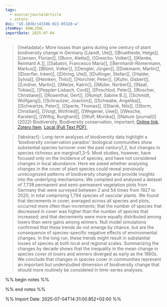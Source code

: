 ```yaml
---
tags:
  - source/journalArticle
  - zotero
doi: "10.1038/s41586-022-05320-w"
itemKey: XUWLJ5HL
importDate: 2025-07-04
---
```

>[!metadata]+
> More losses than gains during one century of plant biodiversity change in Germany
> [[Jandt, Ute]], [[Bruelheide, Helge]], [[Jansen, Florian]], [[Bonn, Aletta]], [[Grescho, Volker]], [[Klenke, Reinhard A.]], [[Sabatini, Francesco Maria]], [[Bernhardt-Römermann, Markus]], [[Blüml, Volker]], [[Dengler, Jürgen]], [[Diekmann, Martin]], [[Doerfler, Inken]], [[Döring, Ute]], [[Dullinger, Stefan]], [[Haider, Sylvia]], [[Heinken, Thilo]], [[Horchler, Peter]], [[Kuhn, Gisbert]], [[Lindner, Martin]], [[Metze, Katrin]], [[Müller, Norbert]], [[Naaf, Tobias]], [[Peppler-Lisbach, Cord]], [[Poschlod, Peter]], [[Roscher, Christiane]], [[Rosenthal, Gert]], [[Rumpf, Sabine B.]], [[Schmidt, Wolfgang]], [[Schrautzer, Joachim]], [[Schwabe, Angelika]], [[Schwartze, Peter]], [[Sperle, Thomas]], [[Stanik, Nils]], [[Storm, Christian]], [[Voigt, Winfried]], [[Wegener, Uwe]], [[Wesche, Karsten]], [[Wittig, Burghard]], [[Wulf, Monika]], 
> [[Nature (journal)]] (2022)
> Biodiversity, Biodiversity conservation, important, 
> [Online link](https://www.nature.com/articles/s41586-022-05320-w), [Zotero Item](zotero://select/library/items/XUWLJ5HL), [Local (Full Text PDF)](file://C:/Users/aburg/Documents/references/zotero/storage/75SHKHRD/Jandt2022_Morelosses.pdf), 

>[!abstract]-
>Long-term analyses of biodiversity data highlight a ‘biodiversity conservation paradox’: biological communities show substantial species turnover over the past century1,2, but changes in species richness are marginal1,3–5. Most studies, however, have focused only on the incidence of species, and have not considered changes in local abundance. Here we asked whether analysing changes in the cover of plant species could reveal previously unrecognized patterns of biodiversity change and provide insights into the underlying mechanisms. We compiled and analysed a dataset of 7,738 permanent and semi-permanent vegetation plots from Germany that were surveyed between 2 and 54 times from 1927 to 2020, in total comprising 1,794 species of vascular plants. We found that decrements in cover, averaged across all species and plots, occurred more often than increments; that the number of species that decreased in cover was higher than the number of species that increased; and that decrements were more equally distributed among losers than were gains among winners. Null model simulations confirmed that these trends do not emerge by chance, but are the consequence of species-specific negative effects of environmental changes. In the long run, these trends might result in substantial losses of species at both local and regional scales. Summarizing the changes by decade shows that the inequality in the mean change in species cover of losers and winners diverged as early as the 1960s. We conclude that changes in species cover in communities represent an important but understudied dimension of biodiversity change that should more routinely be considered in time-series analyses.

%% begin notes %%

%% end notes %%

%% Import Date: 2025-07-04T14:31:00.852+02:00 %%
